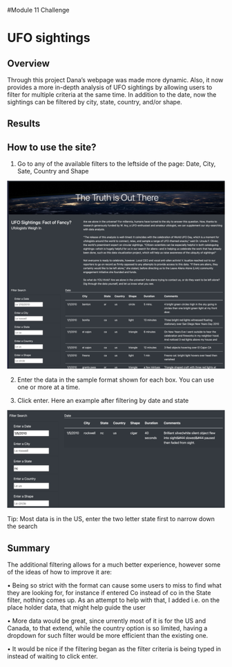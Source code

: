 #Module 11 Challenge

# UFO sightings

## Overview

Through this project Dana’s webpage was made more dynamic. Also, it now provides a more in-depth analysis of UFO sightings by allowing users to filter for multiple criteria at the same time. In addition to the date, now the sightings can be filtered by city, state, country, and/or shape.

## Results

## How to use the site?
1.	Go to any of the available filters to the leftside of the page: Date, City, Sate, Country and Shape

![Filters]( https://github.com/TheLittlePrincess/M11_UFO/blob/main/images/before%20filtering.png)


2.	Enter the data in the sample format shown for each box. You can use one or more at a time.

3.	Click enter. Here an example after filtering by date and state 

![Sample filtered by Date AND State]( https://github.com/TheLittlePrincess/M11_UFO/blob/main/images/date%20and%20state%20sample.png)


Tip: Most data is in the US, enter the two letter state first to narrow down the search

## Summary 

The additional filtering allows for a much better experience, however some of the ideas of how to improve it are: 

•	Being so strict with the format can cause some users to miss to find what they are looking for, for instance if entered Co instead of co in the State filter, nothing comes up. As an attempt to help with that, I added i.e. on the place holder data, that might help guide the user

•	More data would be great, since urrently most of it is for the US and Canada, to that extend, while the country option is so limited, having a dropdown for such filter would be more efficient than the existing one.

•	It would be nice if the filtering began as the filter criteria is being typed in instead of waiting to click enter.

